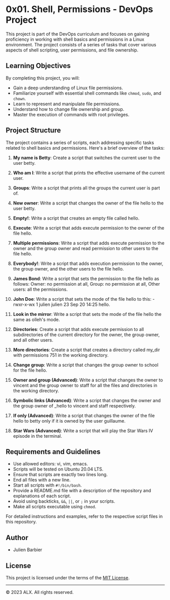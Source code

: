 # 0x01. Shell, Permissions - DevOps Project

This project is part of the DevOps curriculum and focuses on gaining proficiency in working with shell basics and permissions in a Linux environment. The project consists of a series of tasks that cover various aspects of shell scripting, user permissions, and file ownership.

## Learning Objectives

By completing this project, you will:

- Gain a deep understanding of Linux file permissions.
- Familiarize yourself with essential shell commands like `chmod`, `sudo`, and `chown`.
- Learn to represent and manipulate file permissions.
- Understand how to change file ownership and group.
- Master the execution of commands with root privileges.

## Project Structure

The project contains a series of scripts, each addressing specific tasks related to shell basics and permissions. Here's a brief overview of the tasks:

1. **My name is Betty**: Create a script that switches the current user to the user betty.

2. **Who am I**: Write a script that prints the effective username of the current user.

3. **Groups**: Write a script that prints all the groups the current user is part of.

4. **New owner**: Write a script that changes the owner of the file hello to the user betty.

5. **Empty!**: Write a script that creates an empty file called hello.

6. **Execute**: Write a script that adds execute permission to the owner of the file hello.

7. **Multiple permissions**: Write a script that adds execute permission to the owner and the group owner and read permission to other users to the file hello.

8. **Everybody!**: Write a script that adds execution permission to the owner, the group owner, and the other users to the file hello.

9. **James Bond**: Write a script that sets the permission to the file hello as follows: Owner: no permission at all, Group: no permission at all, Other users: all the permissions.

10. **John Doe**: Write a script that sets the mode of the file hello to this: -rwxr-x-wx 1 julien julien 23 Sep 20 14:25 hello.

11. **Look in the mirror**: Write a script that sets the mode of the file hello the same as olleh's mode.

12. **Directories**: Create a script that adds execute permission to all subdirectories of the current directory for the owner, the group owner, and all other users.

13. **More directories**: Create a script that creates a directory called my_dir with permissions 751 in the working directory.

14. **Change group**: Write a script that changes the group owner to school for the file hello.

15. **Owner and group (Advanced)**: Write a script that changes the owner to vincent and the group owner to staff for all the files and directories in the working directory.

16. **Symbolic links (Advanced)**: Write a script that changes the owner and the group owner of _hello to vincent and staff respectively.

17. **If only (Advanced)**: Write a script that changes the owner of the file hello to betty only if it is owned by the user guillaume.

18. **Star Wars (Advanced)**: Write a script that will play the Star Wars IV episode in the terminal.

## Requirements and Guidelines

- Use allowed editors: vi, vim, emacs.
- Scripts will be tested on Ubuntu 20.04 LTS.
- Ensure that scripts are exactly two lines long.
- End all files with a new line.
- Start all scripts with `#!/bin/bash`.
- Provide a README.md file with a description of the repository and explanations of each script.
- Avoid using backticks, `&&`, `||`, or `;` in your scripts.
- Make all scripts executable using `chmod`.

For detailed instructions and examples, refer to the respective script files in this repository.

## Author

- Julien Barbier

## License

This project is licensed under the terms of the [MIT License](LICENSE).

---

© 2023 ALX. All rights reserved.
